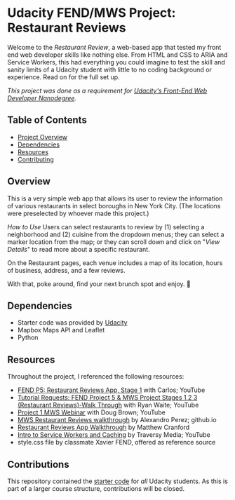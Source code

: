 # Udacity FEND/MWS Project: Restaurant Reviews

Welcome to the _Restaurant Review_, a web-based app that tested my front end web developer skills like nothing else. From HTML and CSS to ARIA and Service Workers, this had everything you could imagine to test the skill and sanity limits of a Udacity student with little to no coding background or experience. Read on for the full set up.

_This project was done as a requirement for [Udacity's Front-End Web Developer Nanodegree](https://www.udacity.com/course/front-end-web-developer-nanodegree--nd001)._

## Table of Contents
* [Project Overview](#overview)
* [Dependencies](#dependencies)
* [Resources](#resources)
* [Contributing](#contributing)

## Overview
This is a very simple web app that allows its user to review the information of various restaurants in select boroughs in New York City. (The locations were preselected by whoever made this project.)

*How to Use*
Users can select restaurants to review by (1) selecting a neighborhood and (2) cuisine from the dropdown menus; they can select a marker location from the map; or they can scroll down and click on "_View Details_" to read more about a specific restaurant. 

On the Restaurant pages, each venue includes a map of its location, hours of business, address, and a few reviews.

With that, poke around, find your next brunch spot and enjoy. 🍳

## Dependencies
- Starter code was provided by [Udacity](https://github.com/udacity/mws-restaurant-stage-1)
- Mapbox Maps API and Leaflet
- Python

## Resources
Throughout the project, I referenced the following resources:
- [FEND P5: Restaurant Reviews App, Stage 1](https://www.youtube.com/watch?v=tyVQW2PkFk4&feature=youtu.be)  with Carlos; YouTube
- [Tutorial Requests: FEND Project 5 & MWS Project Stages 1,2 3 (Restaurant Reviews)-Walk Through](https://youtu.be/dMutLUzVbIA) with Ryan Waite; YouTube
- [Project 1 MWS Webinar](https://www.youtube.com/watch?v=92dtrNU1GQc) with Doug Brown; YouTube
- [MWS Restaurant Reviews walkthrough](https://alexandroperez.github.io/mws-walkthrough/?1.1.introduction) by Alexandro Perez; github.io
- [Restaurant Reviews App Walkthrough](https://matthewcranford.com/category/blog-posts/walkthrough/restaurant-reviews-app/) by Matthew Cranford
- [Intro to Service Workers and Caching](https://www.youtube.com/watch?v=ksXwaWHCW6k) by Traversy Media; YouTube
- style.css file by classmate Xavier FEND, offered as reference source 

## Contributions
This repository contained the [starter code](https://github.com/udacity/mws-restaurant-stage-1) for _all_ Udacity students. As this is part of a larger course structure, contributions will be closed.